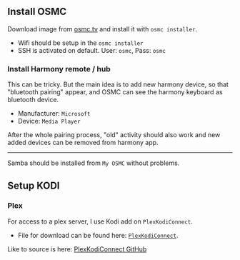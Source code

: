 ## Install OSMC

Download image from [osmc.tv](http://osmc.tv) and install it with `osmc installer`.
- Wifi should be setup in the `osmc installer`
- SSH is activated on default. User: `osmc`, Pass: `osmc`

### Install Harmony remote / hub

This can be tricky. But the main idea is to add new harmony device, so that "bluetooth pairing" appear,  and OSMC can see the harmony keyboard as bluetooth device.
- Manufacturer: `Microsoft`
- Device: `Media Player`

After the whole pairing process, "old" activity should also work and new added  devices can be removed from harmony app.

---
Samba should be installed from `My OSMC` without problems.

## Setup KODI

### Plex
For access to a plex server, I use Kodi add on `PlexKodiConnect`.
- File for download can be found here: [`PlexKodiConnect`](files/).

Like to source is here:
[PlexKodiConnect GitHub](https://github.com/croneter/PlexKodiConnect)
